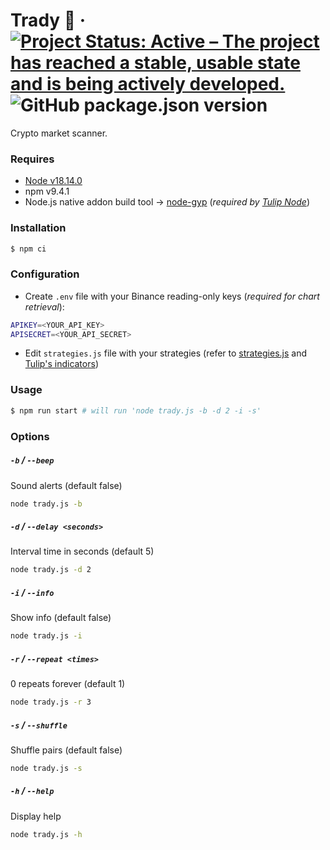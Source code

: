# Trady 📡 &middot; [![Project Status: Active – The project has reached a stable, usable state and is being actively developed.](https://www.repostatus.org/badges/latest/active.svg)](https://www.repostatus.org/#active) ![GitHub package.json version](https://img.shields.io/github/package-json/v/lropero/trady)

Crypto market scanner.

### Requires

- [Node v18.14.0](https://nodejs.org/)
- npm v9.4.1
- Node.js native addon build tool → [node-gyp](https://github.com/nodejs/node-gyp) (_required by [Tulip Node](https://www.npmjs.com/package/tulind)_)

### Installation

```sh
$ npm ci
```

### Configuration

- Create `.env` file with your Binance reading-only keys (_required for chart retrieval_):

```sh
APIKEY=<YOUR_API_KEY>
APISECRET=<YOUR_API_SECRET>
```

- Edit `strategies.js` file with your strategies (refer to [strategies.js](https://github.com/lropero/trady/blob/main/strategies.js) and [Tulip's indicators](https://tulipindicators.org/list))

### Usage

```sh
$ npm run start # will run 'node trady.js -b -d 2 -i -s'
```

### Options

##### `-b` / `--beep`

Sound alerts (default false)

```sh
node trady.js -b
```

##### `-d` / `--delay <seconds>`

Interval time in seconds (default 5)

```sh
node trady.js -d 2
```

##### `-i` / `--info`

Show info (default false)

```sh
node trady.js -i
```

##### `-r` / `--repeat <times>`

0 repeats forever (default 1)

```sh
node trady.js -r 3
```

##### `-s` / `--shuffle`

Shuffle pairs (default false)

```sh
node trady.js -s
```

##### `-h` / `--help`

Display help

```sh
node trady.js -h
```
